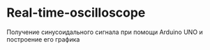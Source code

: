 # Real-time-oscilloscope
Получение синусоидального сигнала при помощи Arduino UNO и построение его графика
